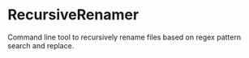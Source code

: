 # RecursiveRenamer
Command line tool to recursively rename files based on regex pattern search and replace.
